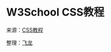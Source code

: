 # W3School CSS教程

来源：[CSS教程](http://www.w3cschool.cc/css/css-tutorial.html)

整理：[飞龙](http://www.flygon.net)